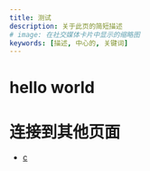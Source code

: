```yaml
---
title: 测试
description: 关于此页的简短描述
# image: 在社交媒体卡片中显示的缩略图
keywords: [描述, 中心的, 关键词]
---
```


# hello world

# 连接到其他页面
- [c](../../docs/Cpp/c)
